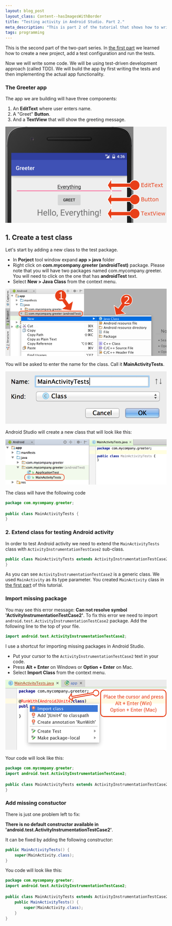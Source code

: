 ```yaml
---
layout: blog_post
layout_class: Content--hasImagesWithBorder
title: "Testing activity in Android Studio. Part 2."
meta_description: "This is part 2 of the tutorial that shows how to write tests for Android activity in Android Studio."
tags: programming
---
```


This is the second part of the two-part series. In [the first part](/blog/testing-activity-in-android-studio-tutorial-part-1/) we learned how to create a new project, add a test configuration and run the tests.

Now we will write some code. We will be using test-driven development approach (called TDD). We will build the app by first writing the tests and then implementing the actual app functionality.

### The Greeter app

The app we are building will have three components:

1. An **EditText** where user enters name.
1. A "Greet" **Button**.
1. And a **TextView** that will show the greeting message.

![Components of the Greeter app](/image/blog/2015-04-04-testing-activity-in-android-studio-tutorial-part-2/0000_greeter_app_components.png)

## 1. Create a test class

Let's start by adding a new class to the test package.

* In **Porject** tool window expand **app > java** folder
* Right click on **com.mycompany.greeter (androidTest)** package. Please note that you will have two packages named com.mycompany.greeter. You will need to click on the one that has **androidTest** text.
* Select **New > Java Class** from the context menu.

![Add new class to the test package](/image/blog/2015-04-04-testing-activity-in-android-studio-tutorial-part-2/0100_adding_new_class_to_test_package.png)

You will be asked to enter the name for the class. Call it **MainActivityTests**.

![Name the test file](/image/blog/2015-04-04-testing-activity-in-android-studio-tutorial-part-2/0110_name_the_test_class.png)

Android Studio will create a new class that will look like this:

![New class created](/image/blog/2015-04-04-testing-activity-in-android-studio-tutorial-part-2/0120_test_class_created.png)

The class will have the following code

```Java
package com.mycompany.greeter;

public class MainActivityTests {
}
```

### 2. Extend class for testing Android activity

In order to test Android activity we need to extend the `MainActivityTests` class with `ActivityInstrumentationTestCase2` sub-class.

```Java
public class MainActivityTests extends ActivityInstrumentationTestCase2<MainActivity> {
}
```

As you can see `ActivityInstrumentationTestCase2` is a generic class. We used `MainActivity` as its type parameter. You created `MainActivity` class in [the first part](/blog/testing-activity-in-android-studio-tutorial-part-1/) of this tutorial.

### Import missing package

You may see this error message: **Can not resolve symbol 'ActivityInstrumentationTestCase2'**. To fix this error we need to import `android.test.ActivityInstrumentationTestCase2` package. Add the following line
to the top of your file.

```Java
import android.test.ActivityInstrumentationTestCase2;
```

I use a shortcut for importing missing packages in Android Studio.

* Put your cursor to the `ActivityInstrumentationTestCase2` text in your code.
* Press **Alt + Enter** on Windows or **Option + Enter** on Mac.
* Select **Import Class** from the context menu.

![Import missing package shortcut](/image/blog/2015-04-04-testing-activity-in-android-studio-tutorial-part-2/0200_import_activity_instrumentation_test_case_2.png)

Your code will look like this:

```Java
package com.mycompany.greeter;
import android.test.ActivityInstrumentationTestCase2;

public class MainActivityTests extends ActivityInstrumentationTestCase2<MainActivity> {
}
```

### Add missing constuctor

There is just one problem left to fix:

**There is no default constructor available in 'android.test.ActivityInstrumentationTestCase2'**.

It can be fixed by adding the following constructor:

```Java
public MainActivityTests() {
    super(MainActivity.class);
}
```

You code will look like this:

```Java
package com.mycompany.greeter;
import android.test.ActivityInstrumentationTestCase2;

public class MainActivityTests extends ActivityInstrumentationTestCase2<MainActivity> {
    public MainActivityTests() {
        super(MainActivity.class);
    }
}
```
















